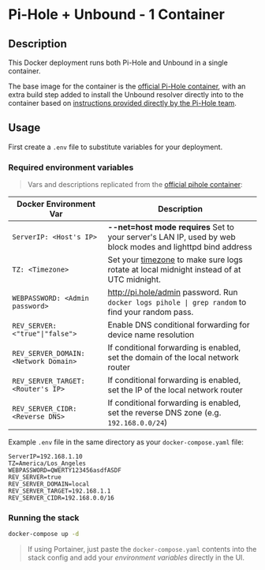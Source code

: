 # Pi-Hole + Unbound - 1 Container

## Description

This Docker deployment runs both Pi-Hole and Unbound in a single container. 

The base image for the container is the [official Pi-Hole container](https://hub.docker.com/r/pihole/pihole), with an extra build step added to install the Unbound resolver directly into to the container based on [instructions provided directly by the Pi-Hole team](https://docs.pi-hole.net/guides/unbound/).

## Usage

First create a `.env` file to substitute variables for your deployment. 


### Required environment variables

> Vars and descriptions replicated from the [official pihole container](https://github.com/pi-hole/docker-pi-hole/):

| Docker Environment Var | Description|
| --- | --- |
| `ServerIP: <Host's IP>`<br/> | **--net=host mode requires** Set to your server's LAN IP, used by web block modes and lighttpd bind address
| `TZ: <Timezone>`<br/> | Set your [timezone](https://en.wikipedia.org/wiki/List_of_tz_database_time_zones) to make sure logs rotate at local midnight instead of at UTC midnight.
| `WEBPASSWORD: <Admin password>`<br/> | http://pi.hole/admin password. Run `docker logs pihole \| grep random` to find your random pass.
| `REV_SERVER: <"true"\|"false">`<br/> | Enable DNS conditional forwarding for device name resolution
| `REV_SERVER_DOMAIN: <Network Domain>`<br/> | If conditional forwarding is enabled, set the domain of the local network router
| `REV_SERVER_TARGET: <Router's IP>`<br/> | If conditional forwarding is enabled, set the IP of the local network router
| `REV_SERVER_CIDR: <Reverse DNS>`<br/>| If conditional forwarding is enabled, set the reverse DNS zone (e.g. `192.168.0.0/24`)

Example `.env` file in the same directory as your `docker-compose.yaml` file:

```
ServerIP=192.168.1.10
TZ=America/Los_Angeles
WEBPASSWORD=QWERTY123456asdfASDF
REV_SERVER=true
REV_SERVER_DOMAIN=local
REV_SERVER_TARGET=192.168.1.1
REV_SERVER_CIDR=192.168.0.0/16
```


### Running the stack

```bash
docker-compose up -d
```

> If using Portainer, just paste the `docker-compose.yaml` contents into the stack config and add your *environment variables* directly in the UI.
